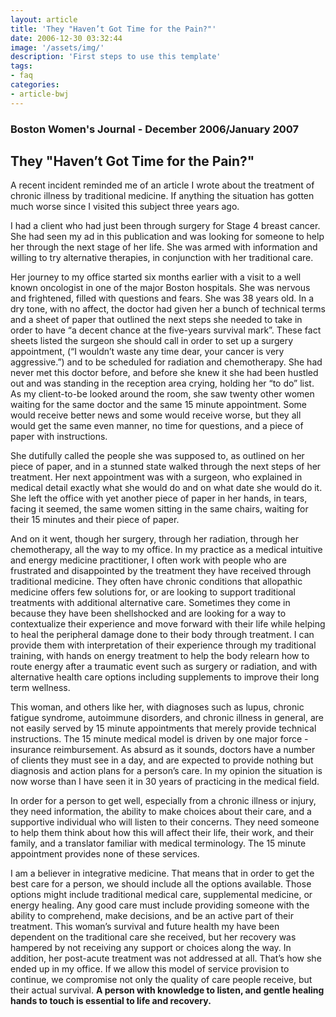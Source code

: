 ```yaml
---
layout: article
title: 'They "Haven’t Got Time for the Pain?"'
date: 2006-12-30 03:32:44
image: '/assets/img/'
description: 'First steps to use this template'
tags:
- faq
categories:
- article-bwj
---  
```


### Boston Women's Journal - December 2006/January 2007
 

## They "Haven’t Got Time for the Pain?"

A recent incident reminded me of an article I wrote about the treatment of chronic illness by traditional medicine. If anything the situation has gotten much worse since I visited this subject three years ago.

I had a client who had just been through surgery for Stage 4 breast cancer. She had seen my ad in this publication and was looking for someone to help her through the next stage of her life. She was armed with information and willing to try alternative therapies, in conjunction with her traditional care.

Her journey to my office started six months earlier with a visit to a well known oncologist in one of the major Boston hospitals. She was nervous and frightened, filled with questions and fears. She was 38 years old. In a dry tone, with no affect, the doctor had given her a bunch of technical terms and a sheet of paper that outlined the next steps she needed to take in order to have “a decent chance at the five-years survival mark”. These fact sheets listed the surgeon she should call in order to set up a surgery appointment, (“I wouldn’t waste any time dear, your cancer is very aggressive.”) and to be scheduled for radiation and chemotherapy. She had never met this doctor before, and before she knew it she had been hustled out and was standing in the reception area crying, holding her “to do” list. As my client-to-be looked around the room, she saw twenty other women waiting for the same doctor and the same 15 minute appointment. Some would receive better news and some would receive worse, but they all would get the same even manner, no time for questions, and a piece of paper with instructions.

She dutifully called the people she was supposed to, as outlined on her piece of paper, and in a stunned state walked through the next steps of her treatment. Her next appointment was with a surgeon, who explained in medical detail exactly what she would do and on what date she would do it. She left the office with yet another piece of paper in her hands, in tears, facing it seemed, the same women sitting in the same chairs, waiting for their 15 minutes and their piece of paper.

And on it went, though her surgery, through her radiation, through her chemotherapy, all the way to my office. In my practice as a medical intuitive and energy medicine practitioner, I often work with people who are frustrated and disappointed by the treatment they have received through traditional medicine. They often have chronic conditions that allopathic medicine offers few solutions for, or are looking to support traditional treatments with additional alternative care. Sometimes they come in because they have been shellshocked and are looking for a way to contextualize their experience and move forward with their life while helping to heal the peripheral damage done to their body through treatment. I can provide them with interpretation of their experience through my traditional training, with hands on energy treatment to help the body relearn how to route energy after a traumatic event such as surgery or radiation, and with alternative health care options including supplements to improve their long term wellness.

This woman, and others like her, with diagnoses such as lupus, chronic fatigue syndrome, autoimmune disorders, and chronic illness in general, are not easily served by 15 minute appointments that merely provide technical instructions. The 15 minute medical model is driven by one major force - insurance reimbursement. As absurd as it sounds, doctors have a number of clients they must see in a day, and are expected to provide nothing but diagnosis and action plans for a person’s care. In my opinion the situation is now worse than I have seen it in 30 years of practicing in the medical field.

In order for a person to get well, especially from a chronic illness or injury, they need information, the ability to make choices about their care, and a supportive individual who will listen to their concerns. They need someone to help them think about how this will affect their life, their work, and their family, and a translator familiar with medical terminology. The 15 minute appointment provides none of these services.

I am a believer in integrative medicine. That means that in order to get the best care for a person, we should include all the options available. Those options might include traditional medical care, supplemental medicine, or energy healing. Any good care must include providing someone with the ability to comprehend, make decisions, and be an active part of their treatment. This woman’s survival and future health my have been dependent on the traditional care she received, but her recovery was hampered by not receiving any support or choices along the way. In addition, her post-acute treatment was not addressed at all. That’s how she ended up in my office. If we allow this model of service provision to continue, we compromise not only the quality of care people receive, but their actual survival. **A person with knowledge to listen, and gentle healing hands to touch is essential to life and recovery.**
